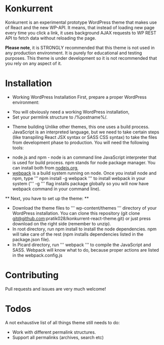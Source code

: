 Konkurrent
===

Konkurrent is an experimental prototype WordPress theme that makes use of React and the new WP-API. It means, that instead of loading new page every time you click a link, it uses background AJAX requests to WP REST API to fetch data without reloading the page.

**Please note**, it is STRONGLY recommended that this theme is not used in any production environment. It is purely for educational and testing purposes. This theme is under development so it is not recommended that you rely on any aspect of it.

Installation
===
* Working WordPress Installation
First, prepare a proper WordPress environment:
- You will obviously need a working WordPress installation,
- Set your permlink structure to /%postname%/.

* Theme building 
Unlike other themes, this one uses a build process. JavaScript is an interpreted language, but we need to take certain steps (like transpiling React JSX syntax or SASS CSS syntax) to take the files from development phase to production. You will need the following tools:
- node.js and npm - node is an command line JavaScript interpreter that is used for build process. npm stands for node package manager. You can install both from [nodejs.org](https://nodejs.org/en/),
- [webpack](https://webpack.js.org/) is a build system running on node. Once you install node and npm, type ''' npm install -g webpack ''' to install webpack in your system (''' -g ''' flag installs package globally so you will now have webpack command in your command line).

** Next, you have to set up the theme: **

* Download the theme files to ''' wp-content/themes ''' directory of your WordPress installation. You can clone this repository (git clone git@github.com:pratik028/konkurrent-react-theme.git) or just press download on the right side (remember to unzip).
* In root directory, run npm install to install the node dependencies. npm will take care of the rest (npm installs dependencies listed in the package.json file).
* In Picard directory, run ''' webpack ''' to compile the JavaScript and SASS. Webpack will know what to do, because proper actions are listed in the webpack.config.js

Contributing
===
Pull requests and issues are very much welcome!

Todos
===
A not exhaustive list of all things theme still needs to do:
* Work with different permalink structures.
* Support all permalinks (archives, search etc)
